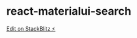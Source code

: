 # react-materialui-search

[Edit on StackBlitz ⚡️](https://stackblitz.com/edit/react-materialui-search)